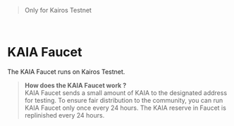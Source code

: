 > Only for Kairos Testnet

<br/>

# KAIA Faucet

The KAIA Faucet runs on Kairos Testnet.


<Faucet></Faucet>


> <b>How does the KAIA Faucet work ?</b> <br/>
> KAIA Faucet sends a small amount of KAIA to the designated address for testing. To ensure fair distribution to the community, you can run KAIA Faucet only once every 24 hours. The KAIA reserve in Faucet is replinished every 24 hours.
